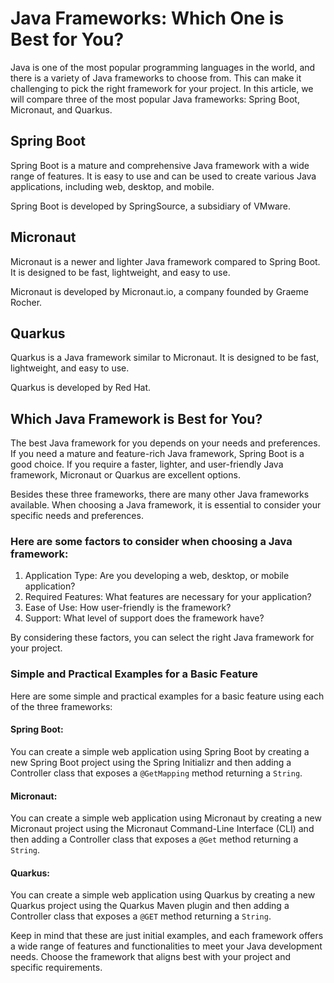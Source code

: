 # Java Frameworks: Which One is Best for You?

Java is one of the most popular programming languages in the world, and there is a variety of Java frameworks to choose from. This can make it challenging to pick the right framework for your project. In this article, we will compare three of the most popular Java frameworks: Spring Boot, Micronaut, and Quarkus.

## Spring Boot

Spring Boot is a mature and comprehensive Java framework with a wide range of features. It is easy to use and can be used to create various Java applications, including web, desktop, and mobile.

Spring Boot is developed by SpringSource, a subsidiary of VMware.

## Micronaut

Micronaut is a newer and lighter Java framework compared to Spring Boot. It is designed to be fast, lightweight, and easy to use.

Micronaut is developed by Micronaut.io, a company founded by Graeme Rocher.

## Quarkus

Quarkus is a Java framework similar to Micronaut. It is designed to be fast, lightweight, and easy to use.

Quarkus is developed by Red Hat.

## Which Java Framework is Best for You?

The best Java framework for you depends on your needs and preferences. If you need a mature and feature-rich Java framework, Spring Boot is a good choice. If you require a faster, lighter, and user-friendly Java framework, Micronaut or Quarkus are excellent options.

Besides these three frameworks, there are many other Java frameworks available. When choosing a Java framework, it is essential to consider your specific needs and preferences.

### Here are some factors to consider when choosing a Java framework:

1. Application Type: Are you developing a web, desktop, or mobile application?
2. Required Features: What features are necessary for your application?
3. Ease of Use: How user-friendly is the framework?
4. Support: What level of support does the framework have?

By considering these factors, you can select the right Java framework for your project.

### Simple and Practical Examples for a Basic Feature

Here are some simple and practical examples for a basic feature using each of the three frameworks:

#### Spring Boot:

You can create a simple web application using Spring Boot by creating a new Spring Boot project using the Spring Initializr and then adding a Controller class that exposes a `@GetMapping` method returning a `String`.

#### Micronaut:

You can create a simple web application using Micronaut by creating a new Micronaut project using the Micronaut Command-Line Interface (CLI) and then adding a Controller class that exposes a `@Get` method returning a `String`.

#### Quarkus:

You can create a simple web application using Quarkus by creating a new Quarkus project using the Quarkus Maven plugin and then adding a Controller class that exposes a `@GET` method returning a `String`.

Keep in mind that these are just initial examples, and each framework offers a wide range of features and functionalities to meet your Java development needs. Choose the framework that aligns best with your project and specific requirements.
